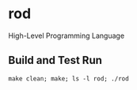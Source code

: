 # rod
High-Level Programming Language


## Build and Test Run
```
make clean; make; ls -l rod; ./rod
```
